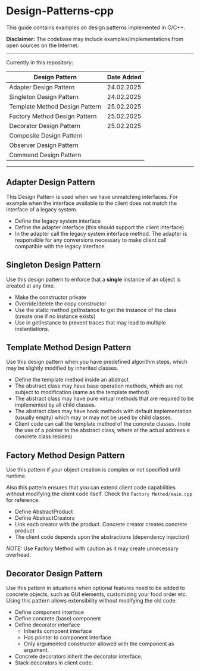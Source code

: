 # Design-Patterns-cpp
This guide contains examples on design patterns implemented in C/C++.

**Disclaimer:** The codebase may include examples/implementations from open sources on the Internet.

---

Currently in this repository: 

| Design Pattern    | Date Added |
| -------- | ------- |
| Adapter Design Pattern  | 24.02.2025    |
| Singleton Design Pattern | 24.02.2025     |
| Template Method Design Pattern    | 25.02.2025    |
| Factory Method Design Pattern    |  25.02.2025  |
| Decorator Design Pattern    | 25.02.2025    |
| Composite Design Pattern    |     |
| Observer Design Pattern    |     |
| Command Design Pattern    |     |

---

## Adapter Design Pattern

This Design Pattern is used when we have unmatching interfaces. For example when the interface available to the client does not match the interface of a legacy system.

* Define the legacy system interface
* Define the adapter interface (this should support the client interface)
* In the adapter call the legacy system interface method. The adapter is responsible for any conversions necessary to make client call compatible with the legacy interface.

## Singleton Design Pattern
Use this design pattern to enforce that a **single** instance of an object is created at any time.

* Make the constructor private
* Override/delete the copy constructor
* Use the static method getInstance to get the instance of the class (create one if no instance exists)
* Use in getInstance to prevent traces that may lead to multiple instantiations.

## Template Method Design Pattern
Use this design pattern when you have predefined algorithm steps, which may be slightly modified by inherited classes.

* Define the template method inside an abstract
* The abstract class may have base operation methods, which are not subject to modification (same as the template method)
* The abstract class may have pure virtual methods that are required to be implemented by all child classes.
* The abstract class may have hook methods with default implementation (usually empty) which may or may not be used by child classes.
* Client code can call the template method of the concrete classes. (note the use of a pointer to the abstract class, where at the actual address a concrete class resides)

## Factory Method Design Pattern
Use this pattern if your object creation is complex or not specified until runtime.

Also this pattern ensures that you can extend client code capabilities without modifying the client code itself. Check the `Factory Method/main.cpp` for reference.

* Define AbstractProduct
* Define AbstractCreators
* Link each creator with the product. Concrete creator creates concrete product
* The client code depends upon the abstractions (dependency injection)

*NOTE:*  Use Factory Method with caution as it may create unnecessary overhead.

## Decorator Design Pattern
Use this pattern in situations when optional features need to be added to concrete objects, such as GUI elements, customizing your food order etc. Using this pattern allows extensibility without modifying the old code.

* Define component interface
* Define concrete (base) component
* Define decorator interface
    * Inherits compoent interface
    * Has pointer to component interface
    * Only argumented constructor allowed with the component as argument.
* Concrete decorators inherit the decorator interface.
* Stack decorators in client code.